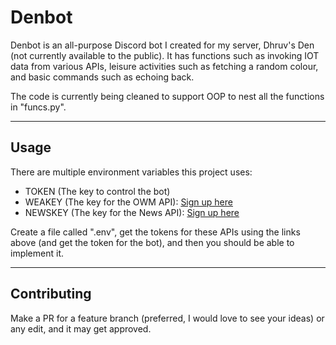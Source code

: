 # Denbot
Denbot is an all-purpose Discord bot I created for my server, Dhruv's Den (not currently available to the public). It has functions such as invoking IOT data from various APIs, leisure activities such as fetching a random colour, and basic commands such as echoing back.

The code is currently being cleaned to support OOP to nest all the functions in "funcs.py".

---

## Usage
There are multiple environment variables this project uses:
  - TOKEN (The key to control the bot) 
  - WEAKEY (The key for the OWM API): [Sign up here](https://home.openweathermap.org/users/sign_up)
  - NEWSKEY (The key for the News API): [Sign up here](https://newsapi.org/register)
  
Create a file called ".env", get the tokens for these APIs using the links above (and get the token for the bot), and then you should be able to implement it.

---

## Contributing
Make a PR for a feature branch (preferred, I would love to see your ideas) or any edit, and it may get approved.

